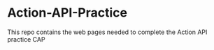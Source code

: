 # Action-API-Practice
This repo contains the web pages needed to complete the Action API practice CAP
